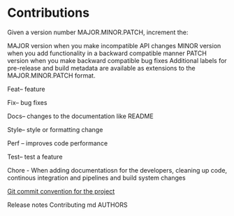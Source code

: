 # Contributions

Given a version number MAJOR.MINOR.PATCH, increment the:

MAJOR version when you make incompatible API changes
MINOR version when you add functionality in a backward compatible manner
PATCH version when you make backward compatible bug fixes
Additional labels for pre-release and build metadata are available as extensions to the MAJOR.MINOR.PATCH format.

Feat– feature

Fix– bug fixes

Docs– changes to the documentation like README

Style– style or formatting change

Perf – improves code performance

Test– test a feature

Chore - When adding documentatiosn for the developers, cleaning up code, continous integration and pipelines and build system changes

[Git commit convention for the project](https://gist.github.com/qoomon/5dfcdf8eec66a051ecd85625518cfd13)

Release notes
Contributing md
AUTHORS
